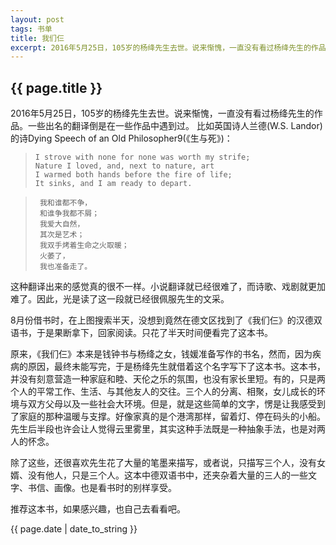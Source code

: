 ```yaml
---
layout: post
tags: 书单
title: 我们仨
excerpt: 2016年5月25日，105岁的杨绛先生去世。说来惭愧，一直没有看过杨绛先生的作品。一些出名的翻译倒是在一些作品中遇到过。
---
```


## {{ page.title }}

2016年5月25日，105岁的杨绛先生去世。说来惭愧，一直没有看过杨绛先生的作品。一些出名的翻译倒是在一些作品中遇到过。
比如英国诗人兰德(W.S. Landor)的诗Dying Speech of an Old Philosopher9(《生与死》)：

>     I strove with none for none was worth my strife;
>     Nature I loved, and, next to nature, art
>     I warmed both hands before the fire of life;
>     It sinks, and I am ready to depart.


>      我和谁都不争，
>      和谁争我都不屑；              
>      我爱大自然，
>      其次是艺术；
>      我双手烤着生命之火取暖；
>      火萎了，
>      我也准备走了。

这种翻译出来的感觉真的很不一样。小说翻译就已经很难了，而诗歌、戏剧就更加难了。因此，光是读了这一段就已经很佩服先生的文采。

8月份借书时，在上图搜索半天，没想到竟然在德文区找到了《我们仨》的汉德双语书，于是果断拿下，回家阅读。只花了半天时间便看完了这本书。

原来，《我们仨》本来是钱钟书与杨绛之女，钱媛准备写作的书名，然而，因为疾病的原因，最终未能写完，于是杨绛先生就借着这个名字写下了这本书。这本书，并没有刻意营造一种家庭和睦、天伦之乐的氛围，也没有家长里短。有的，只是两个人的平常工作、生活、与其他友人的交往。三个人的分离、相聚，女儿成长的环境与双方父母以及一些社会大环境。但是，就是这些简单的文字，愣是让我感受到了家庭的那种温暖与支撑。好像家真的是个港湾那样，留着灯、停在码头的小船。先生后半段也许会让人觉得云里雾里，其实这种手法既是一种抽象手法，也是对两人的怀念。

除了这些，还很喜欢先生花了大量的笔墨来描写，或者说，只描写三个人，没有女婿、没有他人，只是三个人。这本中德双语书中，还夹杂着大量的三人的一些文字、书信、画像。也是看书时的别样享受。

推荐这本书，如果感兴趣，也自己去看看吧。


<p>{{ page.date | date_to_string }}</p>